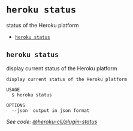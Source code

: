 `heroku status`
===============

status of the Heroku platform

* [`heroku status`](#heroku-status)

## `heroku status`

display current status of the Heroku platform

```
display current status of the Heroku platform

USAGE
  $ heroku status

OPTIONS
  --json  output in json format
```

_See code: [@heroku-cli/plugin-status](https://github.com/heroku/cli/blob/v7.60.0/packages/status/src/commands/status.ts)_
